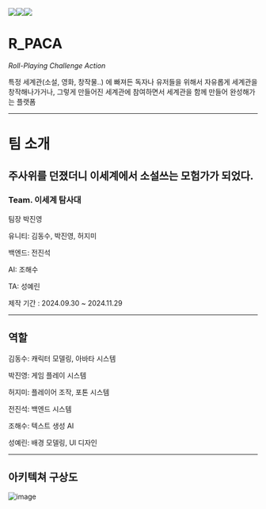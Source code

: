 
<img src="https://img.shields.io/badge/Spring%20Boot-6DB33F?style=for-the-badge&logo=Spring%20Boot&logoColor=white"/><img src="https://img.shields.io/badge/Docker-2496ED?style=for-the-badge&logo=Docker&logoColor=white"/><img src="https://img.shields.io/badge/mysql-4479A1?style=for-the-badge&logo=mysql&logoColor=white"/>

# **R_PACA**

  _Roll-Playing Challenge Action_  

특정 세계관(소설, 영화, 창작물..) 에 빠져든 독자나 유저들을 위해서 
자유롭게 세계관을 창작해나가거나, 그렇게 만들어진 세계관에 참여하면서 세계관을 함께 만들어 완성해가는 플랫폼

---
# 팀 소개 

<h2>주사위를 던졌더니 이세계에서 소설쓰는 모험가가 되었다.</h2>

<h3>Team. 이세계 탐사대</h3>

팀장 박진영

유니티: 김동수, 박진영, 허지미

백엔드: 전진석

AI: 조해수

TA: 성예린

제작 기간 : 2024.09.30 ~ 2024.11.29

---
<h2>역할</h2>
김동수: 캐릭터 모델링, 아바타 시스템

박진영: 게임 플레이 시스템

허지미: 플레이어 조작, 포톤 시스템

전진석: 백엔드 시스템

조해수: 텍스트 생성 AI

성예린: 배경 모델링, UI 디자인

---
<h2>아키텍쳐 구상도</h2>

![image](https://github.com/user-attachments/assets/eaf1bd8d-d8bb-49c8-8157-97fed3b33e5c)

